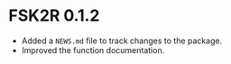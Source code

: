 

# FSK2R 0.1.2

* Added a `NEWS.md` file to track changes to the package.
* Improved the function documentation.
